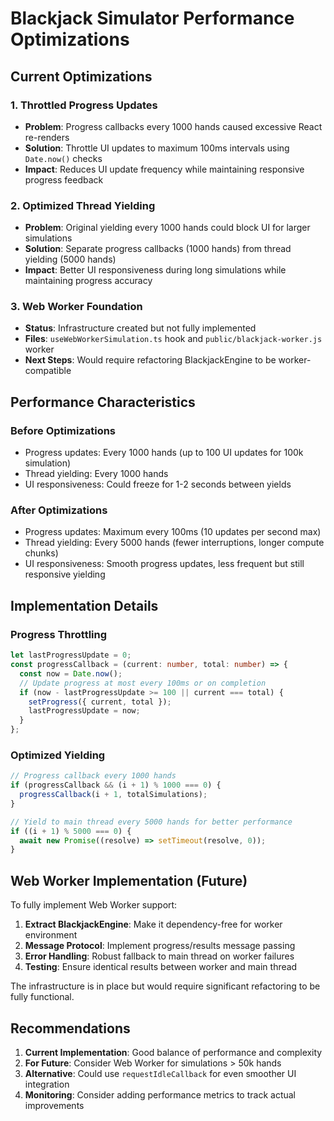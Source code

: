 # Blackjack Simulator Performance Optimizations

## Current Optimizations

### 1. Throttled Progress Updates
- **Problem**: Progress callbacks every 1000 hands caused excessive React re-renders
- **Solution**: Throttle UI updates to maximum 100ms intervals using `Date.now()` checks
- **Impact**: Reduces UI update frequency while maintaining responsive progress feedback

### 2. Optimized Thread Yielding  
- **Problem**: Original yielding every 1000 hands could block UI for larger simulations
- **Solution**: Separate progress callbacks (1000 hands) from thread yielding (5000 hands)
- **Impact**: Better UI responsiveness during long simulations while maintaining progress accuracy

### 3. Web Worker Foundation
- **Status**: Infrastructure created but not fully implemented
- **Files**: `useWebWorkerSimulation.ts` hook and `public/blackjack-worker.js` worker
- **Next Steps**: Would require refactoring BlackjackEngine to be worker-compatible

## Performance Characteristics

### Before Optimizations
- Progress updates: Every 1000 hands (up to 100 UI updates for 100k simulation)  
- Thread yielding: Every 1000 hands
- UI responsiveness: Could freeze for 1-2 seconds between yields

### After Optimizations
- Progress updates: Maximum every 100ms (10 updates per second max)
- Thread yielding: Every 5000 hands (fewer interruptions, longer compute chunks)
- UI responsiveness: Smooth progress updates, less frequent but still responsive yielding

## Implementation Details

### Progress Throttling
```typescript
let lastProgressUpdate = 0;
const progressCallback = (current: number, total: number) => {
  const now = Date.now();
  // Update progress at most every 100ms or on completion
  if (now - lastProgressUpdate >= 100 || current === total) {
    setProgress({ current, total });
    lastProgressUpdate = now;
  }
};
```

### Optimized Yielding
```typescript
// Progress callback every 1000 hands
if (progressCallback && (i + 1) % 1000 === 0) {
  progressCallback(i + 1, totalSimulations);
}

// Yield to main thread every 5000 hands for better performance
if ((i + 1) % 5000 === 0) {
  await new Promise((resolve) => setTimeout(resolve, 0));
}
```

## Web Worker Implementation (Future)

To fully implement Web Worker support:

1. **Extract BlackjackEngine**: Make it dependency-free for worker environment
2. **Message Protocol**: Implement progress/results message passing
3. **Error Handling**: Robust fallback to main thread on worker failures
4. **Testing**: Ensure identical results between worker and main thread

The infrastructure is in place but would require significant refactoring to be fully functional.

## Recommendations

1. **Current Implementation**: Good balance of performance and complexity
2. **For Future**: Consider Web Worker for simulations > 50k hands
3. **Alternative**: Could use `requestIdleCallback` for even smoother UI integration
4. **Monitoring**: Consider adding performance metrics to track actual improvements